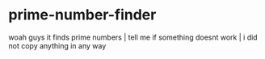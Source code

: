 # prime-number-finder
woah guys it finds prime numbers |
tell me if something doesnt work |
i did not copy anything in any way 
